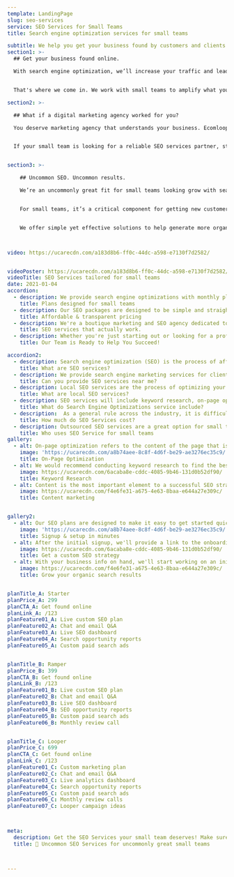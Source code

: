```yaml
---
template: LandingPage
slug: seo-services
service: SEO Services for Small Teams
title: Search engine optimization services for small teams

subtitle: We help you get your business found by customers and clients in search engine results.
section1: >-
  ## Get your business found online.

  With search engine optimization, we’ll increase your traffic and leads by getting you found on Google, Bing, Yahoo! and other niche search engines.


  That's where we come in. We work with small teams to amplify what you already do and reach your audience effectively.

section2: >-

  ## What if a digital marketing agency worked for you?

  You deserve marketing agency that understands your business. Ecomloop works with small teams to provide full suite of digital marketing services to help amplify the best aspects of your organization. Get SEO, PPC, and email marketing services all in one place and stay focused on doing what your business does best.


  If your small team is looking for a reliable SEO services partner, stop right here. We provide top-notch solutions that work to amplify what your team is already doing, rather than adding tasks to your list.


section3: >-

    ## Uncommon SEO. Uncommon results.

    We’re an uncommonly great fit for small teams looking grow with search engine optimization.


    For small teams, it’s a critical component for getting new customers. A strong SEO strategy makes all the difference in getting found. it’s important that people can find you on the internet – especially if they are looking for services or products like yours.


    We offer simple yet effective solutions to help generate more organic leads which will ultimately drive more sales opportunities through higher conversion rates and improved customer retention.



video: https://ucarecdn.com/a183d8b6-ff0c-44dc-a598-e7130f7d2582/


videoPoster: https://ucarecdn.com/a183d8b6-ff0c-44dc-a598-e7130f7d2582/
videoTitle: SEO Services tailored for small teams
date: 2021-01-04
accordion:
  - description: We provide search engine optimizations with monthly plans designed for small teams at all stages of business. If your business is growing and you want to be able to keep up with your customer demands, we can help. Our service packages offer an adaptable solution to the demand of your business. We offer various service packages to meet your needs. Choose the one that best meets your needs and budget. As your business grows, so do your needs.
    title: Plans designed for small teams
  - description: Our SEO packages are designed to be simple and straightforward. We provide upfront pricing to make it easy and predictable so you know what to expect and can spend more time doing what you do best, rather than trying to understand a complicated pricing structure for great SEO services.
    title: Affordable & transparent pricing
  - description: We're a boutique marketing and SEO agency dedicated to helping small teams businesses thrive online using proven marketing strategies tailored specifically for their industry and location.  Get found by customers searching Google or other search engines with top-notch search marketing.
    title: SEO services that actually work.
  - description: Whether you're just starting out or looking for a professional boost, we have the expertise needed to optimize your website so it's not only visible in search engines, but ranks high as well! We provide search engine optimizations with monthly plans designed for small teams at all stages of business.
    title: Our Team is Ready to Help You Succeed!

accordion2:
  - description: Search engine optimization (SEO) is the process of affecting the visibility of a website or a web page in a search engine's "natural" or un-paid ("organic") search results. This is usually achieved by creating content that uses keywords that are related to the content of the page, then optimizing that content so that the keywords are highly ranked by the search engine. Search engine optimization is a process that optimizes the visibility of a website or content in a search engine's natural or un-paid search results. This is usually achieved by creating content that uses keywords that are related to the content of the page, then optimizing that content.
    title: What are SEO services?
  - description: We provide search engine marketing services for clients across America. We're based in San Mateo, California and work with many small teams in the San Francisco Bay Area. Of course, we are more than happy to work with businesses outside the Bay Area as well. Our goal is to establish long-term relationships with all of our clients so that we can help them continue to grow continuously.
    title: Can you provide SEO services near me?
  - description: Local SEO services are the process of optimizing your website to be found by people who are looking for your services in your geographical area. This process may include optimizing your website's title, adding content that is relevant to your customer, and making sure your website is optimized for the best ranking.
    title: What are local SEO services?
  - description: SEO services will include keyword research, on-page optimization, linking strategies, and more. Search Engine Optimizations services include a deep understanding of how to rank a website on search engines by ensuring the website is in line with Google's Guidelines and relevant to the industry. A deep understanding of how to rank a website on search engines by ensuring the website is in line with Google's Guidelines and relevant to the industry.
    title: What do Search Engine Optimizations service include?
  - description:  As a general rule across the industry, it is difficult to provide a fixed answer to the question of how much SEO services cost. In part, this is because SEO is a process and can't be accomplished in a fixed time. It also depends on the exact services the client is looking for. As a general rule, SEO services cost between $500 and $2,500. This largely depends on the services they provide such as website optimization, link building, and keyword research. We provide upfront pricing to make it clear.
    title: How much do SEO Services cost?
  - description: Outsourced SEO services are a great option for small teams that need help with their SEO strategy. These services provide a wide range of tasks including keyword research, onsite optimization, link building, and more. Outsourced services are affordable, so they work great for startups who want to focus on their product rather than the technical SEO aspects.
    title: Who uses SEO Service for small teams
gallery:
  - alt: On-page optimization refers to the content of the page that is indexed by search engines. It includes meta data, content, and HTML code. A website cannot rank well without on-page optimization. A company must optimize its website for search engine crawlers and human visitors. This includes meta data, content, and HTML code. For example, meta tags and content should be created with the goal of making the page relevant to as many people as possible. These are all points that should be considered when optimizing for SEO.
    image: 'https://ucarecdn.com/a8b74aee-8c8f-4d6f-be29-ae3276ec35c9/'
    title: On-Page Optimization
  - alt: We would recommend conducting keyword research to find the best keywords to use for your website. While it is difficult to predict what keywords people will use to find your company or services, it is possible to do research to find a thorough list of keywords to use. Keyword research is important for any company to do, especially if they are looking to rank higher in search engine results pages.
    image: https://ucarecdn.com/6acaba8e-cddc-4085-9b46-131d0b52df90/
    title: Keyword Research
  - alt: Content is the most important element to a successful SEO strategy. If you want to see a measurable increase in traffic, you need to focus on content. Customers are searching for content and if you don't have it or it's not up to date, you won't rank on Google. We help optimize your existing content, plan new content, and run tests quickly.
    image: https://ucarecdn.com/f4e6fe31-a675-4e63-8baa-e644a27e309c/
    title: Content marketing


gallery2:
  - alt: Our SEO plans are designed to make it easy to get started quickly. We know you have better things to do we want to make it simple. Review the details of the monthly SEO plans and find the one that best fits your small team at this point. Rest assured knowing you can always change your plan later on. Plans may be cancelled at anytime, though we aim to form long-term client relationships and work together for years!
    image: 'https://ucarecdn.com/a8b74aee-8c8f-4d6f-be29-ae3276ec35c9/'
    title: Signup & setup in minutes
  - alt: After the initial signup, we'll provide a link to the onboarding form to learn more about your business. We'll collect information some simple information about your business including the current status, website address, target market, competitors, and more. You won't need to install any tracking codes or provide any admin access at this point. Don't worry if you don't have everything. You can always submit more information later.
    image: https://ucarecdn.com/6acaba8e-cddc-4085-9b46-131d0b52df90/
    title: Get a custom SEO strategy
  - alt: With your business info on hand, we'll start working on an initial analysis. You'll receive a link to book an initial call to welcome you aboard as a new client and get to hear directly from you.
    image: https://ucarecdn.com/f4e6fe31-a675-4e63-8baa-e644a27e309c/
    title: Grow your organic search results


planTitle_A: Starter
planPrice_A: 299
planCTA_A: Get found online
planLink_A: /123
planFeature01_A: Live custom SEO plan
planFeature02_A: Chat and email Q&A
planFeature03_A: Live SEO dashboard
planFeature04_A: Search opportunity reports
planFeature05_A: Custom paid search ads


planTitle_B: Ramper
planPrice_B: 399
planCTA_B: Get found online
planLink_B: /123
planFeature01_B: Live custom SEO plan
planFeature02_B: Chat and email Q&A
planFeature03_B: Live SEO dashboard
planFeature04_B: SEO opportunity reports
planFeature05_B: Custom paid search ads
planFeature06_B: Monthly review call


planTitle_C: Looper
planPrice_C: 699
planCTA_C: Get found online
planLink_C: /123
planFeature01_C: Custom marketing plan
planFeature02_C: Chat and email Q&A
planFeature03_C: Live analytics dashboard
planFeature04_C: Search opportunity reports
planFeature05_C: Custom paid search ads
planFeature06_C: Monthly review calls
planFeature07_C: Looper campaign ideas



meta:
  description: Get the SEO Services your small team deserves! Make sure your business is found online with search engine optimization for uncommon organizations from ecomloop! Stop trying to do it yourself or other ineffective services.
  title: 👾 Uncommon SEO Services for uncommonly great small teams



---
```

